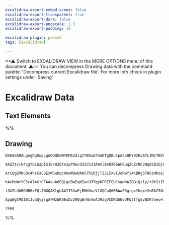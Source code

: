 ```yaml
---
excalidraw-export-embed-scene: false
excalidraw-export-transparent: true
excalidraw-export-dark: false
excalidraw-export-pngscale: 1.5
excalidraw-export-padding: 10

excalidraw-plugin: parsed
tags: [excalidraw]

---
```

==⚠  Switch to EXCALIDRAW VIEW in the MORE OPTIONS menu of this document. ⚠== You can decompress Drawing data with the command palette: 'Decompress current Excalidraw file'. For more info check in plugin settings under 'Saving'


# Excalidraw Data
## Text Elements
%%
## Drawing
```compressed-json
N4KAkARALgngDgUwgLgAQQQDwMYEMA2AlgCYBOuA7hADTgQBuCpAzoQPYB2KqATLZMzYBXUtiRoIACyhQ4zZAHoFAc0JRJQgEYA6bGwC2CgF7N6hbEcK4OCtptbErHALRY8RMpWdx8Q1TdIEfARcZgRmBShcZQUebQA2bQAWGjoghH0EDihmbgBtcDBQMBKIEm4IACkADgBlABEAIQArZQBOVJLIWEQKwn1opH5SzG5nAFZxgHZtAGZZ6baARiWe

AAZZtvik4cgYbiW2pIS16rW26tm1pPOecd2IChJ1A9ml8e0266Wk6uq2qZrNb3QqQSQIQjKaTcJLjNraDbxeZLNYo8aXNZTB7WZTBbhrB7MKCkNgAawQAGE2Pg2KQKgBiIFMtadUqaXDYUnKElCDjEKk0ukSYnWZhwXCBbKsyAAM0I+HwtVgeIkkg5GkC0ogRJJ5IA6s9JAdCcSyQglTAVehBB4tTyoRxwrk0EsHmxxdg1PsXUCHjy+Y7mM7UBwh

ArCQgEMRuDx4hsCaCGExWJwDqcHowWOwOAA5ThibjjTZJL5xviJoRwYi4KBRg5TN6zHhozZ3B6EZj1dK16NoYlCBAPbnCOAASWIwbyAF0HpphHyAKLBTLZSczxNEDik7ih8MbticutoGUEMIPOXBccVKbjOPVKYy7DApbxYiaNrjHgLJIypK4L/YDKv7YJoSTYEcXxtAWhLuOIqAFF0YCuqCSGguuXRlHyWAVLgLLnuQmRXmgu74CaNZCMGECIHy

hAcMoWrYCScA7mG+CFAAvuA6EQLgcBwEqNZwcU3TgpkFREFCUCsgwhAIBQjQcly/r8tStIMkBGkytJ2AiJKUCjrW+hKrqlKqUK6D0ksCBWVZ2m6Vk+mGQpnLDryKmChUIocGKEoOXZpB6QZGQAGLyoqypwdq1LlMMEA6QFDlBUZpr6oaMaxfFgWGcZZoWlaUW2hl9nZElABKwgOk6xqFHFxWORkADyHpemmCalJliWGcFnBQMFuD6PK3qoCC7V1U

l3XZLUhBGHB6xFQlJWGQAKlgUAAIISVwEjBDKUnzVlGQCaQ60BWwFDgrgvYhqx+2dRkC58mtp3nSEV08c9/kHfoT0khQS3wJFynScwjHUvgAAa3BTEkcSrGsPCAl87zxAjsUgySCoAJoxgs2irG0WzVOMhw8H8N6xUYbAGNwwmQPQBADviCRJEssz/Bxt2LRk5VuYGlFA7F3IkFNM0xm1kBC8QSoIMxaAjRLpAkAAsmwxAIA9uCaMEV0nvgZ41ZL

ApqWgtMQI01JvaQyjsgAFM2WK8EsDv29QqBrNo4wAJRaqVCDKGGEoVFbttfgSvBXK7oeu+7XsQBzNUdZNKUIE1UDZsGJGxTKBEIL7WGK3RNOJlkmva9w/aDom2BELLqAVw8HD9XB9eJsIUCbs3pADvHpR2M0CDYDktSN3AKtqxrWtHqguv66UHJp4wS1U/gRcYT0kVhMEg/ZgxFFQAY/29MRN37oeOunpXGH4KE63b4vy8sQqHHgOx/AQBe4Q05x

7FAA
```
%%